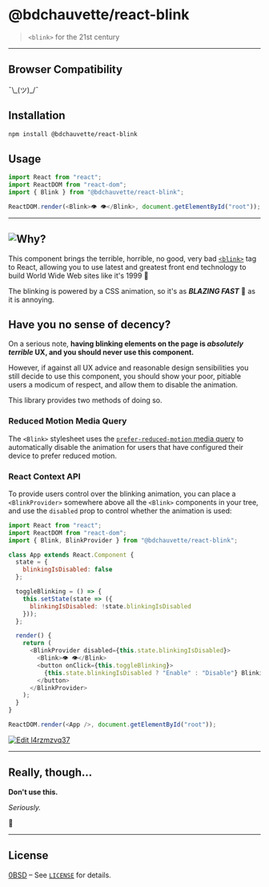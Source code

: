 # @bdchauvette/react-blink

> `<blink>` for the 21st century

---

## Browser Compatibility

¯\\_(ツ)\_/¯

## Installation

```sh
npm install @bdchauvette/react-blink
```

## Usage

```javascript
import React from "react";
import ReactDOM from "react-dom";
import { Blink } from "@bdchauvette/react-blink";

ReactDOM.render(<Blink>👁️ 👁️</Blink>, document.getElementById("root"));
```

---

## ![Why?](https://media.giphy.com/media/mfE9HC596UTmg/giphy.gif)

This component brings the terrible, horrible, no good, very bad
[`<blink>`][blink_docs] tag to React, allowing you to use latest and greatest
front end technology to build World Wide Web sites like it's 1999 :tada:

The blinking is powered by a CSS animation, so it's as **_BLAZING FAST_**
:rocket: as it is annoying.

## Have you no sense of decency?

On a serious note, **having blinking elements on the page is _absolutely
terrible_ UX, and you should never use this component.**

However, if against all UX advice and reasonable design sensibilities you
still decide to use this component, you should show your poor, pitiable users
a modicum of respect, and allow them to disable the animation.

This library provides two methods of doing so.

### Reduced Motion Media Query

The `<Blink>` stylesheet uses the [`prefer-reduced-motion` media
query][prefer-reduced-motion_docs] to automatically disable the animation for
users that have configured their device to prefer reduced motion.

### React Context API

To provide users control over the blinking animation, you can place a
`<BlinkProvider>` somewhere above all the `<Blink>` components in your tree,
and use the `disabled` prop to control whether the animation is used:

```javascript
import React from "react";
import ReactDOM from "react-dom";
import { Blink, BlinkProvider } from "@bdchauvette/react-blink";

class App extends React.Component {
  state = {
    blinkingIsDisabled: false
  };

  toggleBlinking = () => {
    this.setState(state => ({
      blinkingIsDisabled: !state.blinkingIsDisabled
    }));
  };

  render() {
    return (
      <BlinkProvider disabled={this.state.blinkingIsDisabled}>
        <Blink>👁️ 👁️</Blink>
        <button onClick={this.toggleBlinking}>
          {this.state.blinkingIsDisabled ? "Enable" : "Disable"} Blinking
        </button>
      </BlinkProvider>
    );
  }
}

ReactDOM.render(<App />, document.getElementById("root"));
```

[![Edit l4rzmzvq37](https://codesandbox.io/static/img/play-codesandbox.svg)](https://codesandbox.io/s/l4rzmzvq37)

---

## Really, though…

**Don't use this.**

_Seriously._

:eyes:

---

## License

[0BSD](https://tldrlegal.com/license/bsd-0-clause-license) &ndash; See [`LICENSE`](LICENSE) for details.

<!-- links -->

[blink_docs]: https://developer.mozilla.org/en-US/docs/Web/HTML/Element/blink
[prefer-reduced-motion_docs]: https://developer.mozilla.org/en-US/docs/Web/CSS/@media/prefers-reduced-motion
